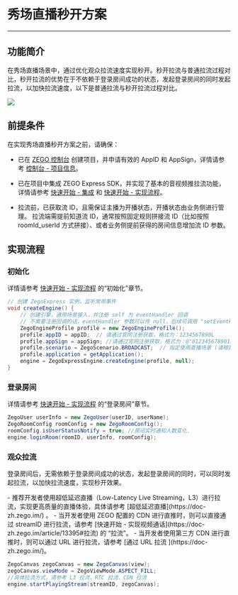 # 秀场直播秒开方案

- - -

## 功能简介

在秀场直播场景中，通过优化观众拉流速度实现秒开。秒开拉流与普通拉流过程对比，秒开拉流的优势在于不依赖于登录房间成功的状态，发起登录房间的同时发起拉流，以加快拉流速度，以下是普通拉流与秒开拉流过程对比。

<Frame width="512" height="auto" caption=""><img src="https://doc-media.zego.im/sdk-doc/Pics/Common/ZegoExpressEngine/Second_opening_scheme.png" /></Frame>


## 前提条件

在实现秀场直播秒开方案之前，请确保：

- 已在 [ZEGO 控制台](https://console.zego.im) 创建项目，并申请有效的 AppID 和 AppSign，详情请参考 [控制台 - 项目信息](/console/project-info)。
- 已在项目中集成 ZEGO Express SDK，并实现了基本的音视频推拉流功能，详情请参考 [快速开始 - 集成](https://doc-zh.zego.im/article/13394) 和 [快速开始 - 实现流程](https://doc-zh.zego.im/article/13395)。

- 拉流前，已获取流 ID，且需保证主播为开播状态，开播状态由业务侧进行管理。
  <Note title="说明">
  拉流端需提前知道流 ID，通常按照固定规则拼接流 ID（比如按照 roomId_userId 方式拼接）、或者业务侧提前获得的房间信息增加流 ID 参数。
  </Note>



## 实现流程

### 初始化

详情请参考 [快速开始 - 实现流程](https://doc-zh.zego.im/article/13395#CreateEngine) 的“初始化”章节。

```java
// 创建 ZegoExpress 实例，监听常用事件
void createEngine() {
    // 创建引擎，通用场景接入，并注册 self 为 eventHandler 回调
    // 不需要注册回调的话，eventHandler 参数可以传 null，后续可调用 "setEventHandler:" 方法设置回调
    ZegoEngineProfile profile = new ZegoEngineProfile();
    profile.appID = appID;  // 请通过官网注册获取，格式为：1234567890L
    profile.appSign = appSign; //请通过官网注册获取，格式为：@"0123456789012345678901234567890123456789012345678901234567890123"（共64个字符）
    profile.scenario = ZegoScenario.BROADCAST;  // 指定使用直播场景 (请根据实际情况填写适合你业务的场景)
    profile.application = getApplication();
    engine = ZegoExpressEngine.createEngine(profile, null);
}
```

### 登录房间

详情请参考 [快速开始 - 实现流程](https://doc-zh.zego.im/article/13395#createroom) 的“登录房间”章节。

```java
ZegoUser userInfo = new ZegoUser(userID, userName);
ZegoRoomConfig roomConfig = new ZegoRoomConfig();
roomConfig.isUserStatusNotify = true; //房间实时通知人数变化.
engine.loginRoom(roomID, userInfo, roomConfig);
```

### 观众拉流

登录房间后，无需依赖于登录房间成功的状态，发起登录房间的同时，可以同时发起拉流，以加快拉流速度，实现秒开效果。

<Note title="说明">
- 推荐开发者使用超低延迟直播（Low-Latency Live Streaming，L3）进行拉流，实现更高质量的直播体验，具体请参考 [超低延迟直播](https://doc-zh.zego.im/) 。
- 当开发者使用 ZEGO 配置的 CDN 进行直推时，则可以直接通过 streamID 进行拉流，请参考 [快速开始 - 实现视频通话](https://doc-zh.zego.im/article/13395#拉流) 的 “拉流”。
- 当开发者使用第三方 CDN 进行直推时，则可以通过 URL 进行拉流，请参考 [通过 URL 拉流 ](https://doc-zh.zego.im/)。
</Note>


```java
ZegoCanvas zegoCanvas = new ZegoCanvas(view);
zegoCanvas.viewMode = ZegoViewMode.ASPECT_FILL;
//具体拉流方式，请参考 L3 拉流、RTC 拉流、CDN 拉流
engine.startPlayingStream(streamID, zegoCanvas);
```

<Content />

